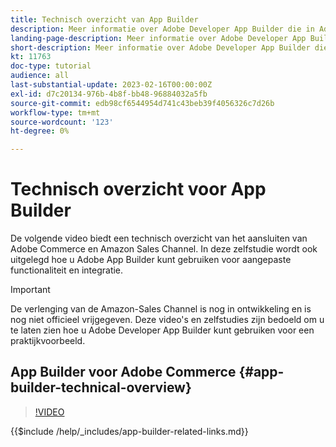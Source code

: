 ```yaml
---
title: Technisch overzicht van App Builder
description: Meer informatie over Adobe Developer App Builder die in Adobe Commerce wordt gebruikt, vindt u in een technisch overzicht
landing-page-description: Meer informatie over Adobe Developer App Builder die in Adobe Commerce wordt gebruikt, vindt u in een technisch overzicht
short-description: Meer informatie over Adobe Developer App Builder die in Adobe Commerce wordt gebruikt, vindt u in een technisch overzicht
kt: 11763
doc-type: tutorial
audience: all
last-substantial-update: 2023-02-16T00:00:00Z
exl-id: d7c20134-976b-4b8f-bb48-96884032a5fb
source-git-commit: edb98cf6544954d741c43beb39f4056326c7d26b
workflow-type: tm+mt
source-wordcount: '123'
ht-degree: 0%

---
```


# Technisch overzicht voor App Builder

De volgende video biedt een technisch overzicht van het aansluiten van Adobe Commerce en Amazon Sales Channel. In deze zelfstudie wordt ook uitgelegd hoe u Adobe App Builder kunt gebruiken voor aangepaste functionaliteit en integratie.

>[!IMPORTANT]
>
>De verlenging van de Amazon-Sales Channel is nog in ontwikkeling en is nog niet officieel vrijgegeven.  Deze video&#39;s en zelfstudies zijn bedoeld om u te laten zien hoe u Adobe Developer App Builder kunt gebruiken voor een praktijkvoorbeeld.


## App Builder voor Adobe Commerce {#app-builder-technical-overview}

>[!VIDEO](https://video.tv.adobe.com/v/3413512?quality=12&learn=on)

{{$include /help/_includes/app-builder-related-links.md}}

